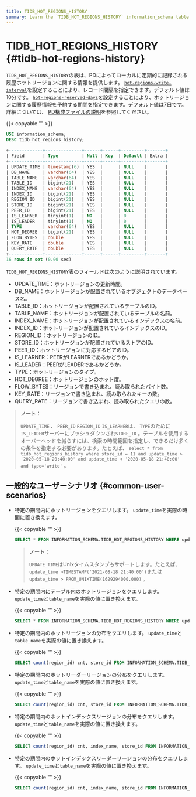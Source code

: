 ```yaml
---
title: TIDB_HOT_REGIONS_HISTORY
summary: Learn the `TIDB_HOT_REGIONS_HISTORY` information_schema table.
---
```


# TIDB_HOT_REGIONS_HISTORY {#tidb-hot-regions-history}

`TIDB_HOT_REGIONS_HISTORY`の表は、PDによってローカルに定期的に記録される履歴ホットリージョンに関する情報を提供します。 [`hot-regions-write-interval`](/pd-configuration-file.md#hot-regions-write-interval-new-in-v540)を設定することにより、レコード間隔を指定できます。デフォルト値は10分です。 [`hot-regions-reserved-days`](/pd-configuration-file.md#hot-regions-reserved-days-new-in-v540)を設定することにより、ホットリージョンに関する履歴情報を予約する期間を指定できます。デフォルト値は7日です。詳細については、 [PD構成ファイルの説明](/pd-configuration-file.md#hot-regions-write-interval-new-in-v540)を参照してください。

{{< copyable "" >}}

```sql
USE information_schema;
DESC tidb_hot_regions_history;
```

```sql
+-------------+--------------+------+------+---------+-------+
| Field       | Type         | Null | Key  | Default | Extra |
+-------------+--------------+------+------+---------+-------+
| UPDATE_TIME | timestamp(6) | YES  |      | NULL    |       |
| DB_NAME     | varchar(64)  | YES  |      | NULL    |       |
| TABLE_NAME  | varchar(64)  | YES  |      | NULL    |       |
| TABLE_ID    | bigint(21)   | YES  |      | NULL    |       |
| INDEX_NAME  | varchar(64)  | YES  |      | NULL    |       |
| INDEX_ID    | bigint(21)   | YES  |      | NULL    |       |
| REGION_ID   | bigint(21)   | YES  |      | NULL    |       |
| STORE_ID    | bigint(21)   | YES  |      | NULL    |       |
| PEER_ID     | bigint(21)   | YES  |      | NULL    |       |
| IS_LEARNER  | tinyint(1)   | NO   |      | 0       |       |
| IS_LEADER   | tinyint(1)   | NO   |      | 0       |       |
| TYPE        | varchar(64)  | YES  |      | NULL    |       |
| HOT_DEGREE  | bigint(21)   | YES  |      | NULL    |       |
| FLOW_BYTES  | double       | YES  |      | NULL    |       |
| KEY_RATE    | double       | YES  |      | NULL    |       |
| QUERY_RATE  | double       | YES  |      | NULL    |       |
+-------------+--------------+------+------+---------+-------+
16 rows in set (0.00 sec)
```

`TIDB_HOT_REGIONS_HISTORY`表のフィールドは次のように説明されています。

-   UPDATE_TIME：ホットリージョンの更新時間。
-   DB_NAME：ホットリージョンが配置されているオブジェクトのデータベース名。
-   TABLE_ID：ホットリージョンが配置されているテーブルのID。
-   TABLE_NAME：ホットリージョンが配置されているテーブルの名前。
-   INDEX_NAME：ホットリージョンが配置されているインデックスの名前。
-   INDEX_ID：ホットリージョンが配置されているインデックスのID。
-   REGION_ID：ホットリージョンのID。
-   STORE_ID：ホットリージョンが配置されているストアのID。
-   PEER_ID：ホットリージョンに対応するピアのID。
-   IS_LEARNER：PEERがLEARNERであるかどうか。
-   IS_LEADER：PEERがLEADERであるかどうか。
-   TYPE：ホットリージョンのタイプ。
-   HOT_DEGREE：ホットリージョンのホット度。
-   FLOW_BYTES：リージョンで書き込まれ、読み取られたバイト数。
-   KEY_RATE：リージョンで書き込まれ、読み取られたキーの数。
-   QUERY_RATE：リージョンで書き込まれ、読み取られたクエリの数。

> <strong>ノート：</strong>
>
> `UPDATE_TIME` 、 `PEER_ID` `REGION_ID` `IS_LEARNER`は、 `TYPE`のために`IS_LEADER`サーバーにプッシュダウンされ`STORE_ID` 。テーブルを使用するオーバーヘッドを減らすには、検索の時間範囲を指定し、できるだけ多くの条件を指定する必要があります。たとえば、 `select * from tidb_hot_regions_history where store_id = 11 and update_time > '2020-05-18 20:40:00' and update_time < '2020-05-18 21:40:00' and type='write'` 。

## 一般的なユーザーシナリオ {#common-user-scenarios}

-   特定の期間内にホットリージョンをクエリします。 `update_time`を実際の時間に置き換えます。

    {{< copyable "" >}}

    ```sql
    SELECT * FROM INFORMATION_SCHEMA.TIDB_HOT_REGIONS_HISTORY WHERE update_time >'2021-08-18 21:40:00' and update_time <'2021-09-19 00:00:00';
    ```

    > <strong>ノート：</strong>
    >
    > `UPDATE_TIME`はUnixタイムスタンプもサポートします。たとえば、 `update_time >TIMESTAMP('2021-08-18 21:40:00')`または`update_time > FROM_UNIXTIME(1629294000.000)` 。

-   特定の期間内にテーブル内のホットリージョンをクエリします。 `update_time`と`table_name`を実際の値に置き換えます。

    {{< copyable "" >}}

    ```SQL
    SELECT * FROM INFORMATION_SCHEMA.TIDB_HOT_REGIONS_HISTORY WHERE update_time >'2021-08-18 21:40:00' and update_time <'2021-09-19 00:00:00' and TABLE_NAME = 'table_name';
    ```

-   特定の期間内のホットリージョンの分布をクエリします。 `update_time`と`table_name`を実際の値に置き換えます。

    {{< copyable "" >}}

    ```sql
    SELECT count(region_id) cnt, store_id FROM INFORMATION_SCHEMA.TIDB_HOT_REGIONS_HISTORY WHERE update_time >'2021-08-18 21:40:00' and update_time <'2021-09-19 00:00:00' and table_name = 'table_name' GROUP BY STORE_ID ORDER BY cnt DESC;
    ```

-   特定の期間内のホットリーダーリージョンの分布をクエリします。 `update_time`と`table_name`を実際の値に置き換えます。

    {{< copyable "" >}}

    ```sql
    SELECT count(region_id) cnt, store_id FROM INFORMATION_SCHEMA.TIDB_HOT_REGIONS_HISTORY WHERE update_time >'2021-08-18 21:40:00' and update_time <'2021-09-19 00:00:00' and table_name = 'table_name' and is_leader=1 GROUP BY STORE_ID ORDER BY cnt DESC;
    ```

-   特定の期間内のホットインデックスリージョンの分布をクエリします。 `update_time`と`table_name`を実際の値に置き換えます。

    {{< copyable "" >}}

    ```sql
    SELECT count(region_id) cnt, index_name, store_id FROM INFORMATION_SCHEMA.TIDB_HOT_REGIONS_HISTORY WHERE update_time >'2021-08-18 21:40:00' and update_time <'2021-09-19 00:00:00' and table_name = 'table_name' group by index_name, store_id order by index_name,cnt desc;
    ```

-   特定の期間内のホットインデックスリーダーリージョンの分布をクエリします。 `update_time`と`table_name`を実際の値に置き換えます。

    {{< copyable "" >}}

    ```sql
    SELECT count(region_id) cnt, index_name, store_id FROM INFORMATION_SCHEMA.TIDB_HOT_REGIONS_HISTORY WHERE update_time >'2021-08-18 21:40:00' and update_time <'2022-09-19 00:00:00' and table_name = 'table_name' and is_leader=1 group by index_name, store_id order by index_name,cnt desc;
    ```
